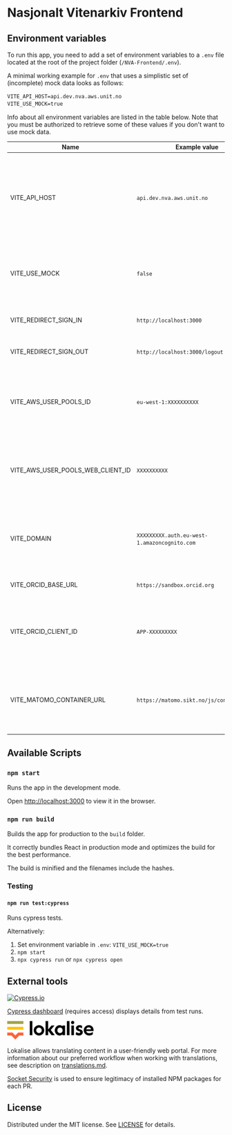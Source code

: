 # Nasjonalt Vitenarkiv Frontend

## Environment variables

To run this app, you need to add a set of environment variables to a `.env` file located at the root of the project folder (`/NVA-Frontend/.env`).

A minimal working example for `.env` that uses a simplistic set of (incomplete) mock data looks as follows:

```markdown
VITE_API_HOST=api.dev.nva.aws.unit.no
VITE_USE_MOCK=true
```

Info about all environment variables are listed in the table below. Note that you must be authorized to retrieve some of these values if you don't want to use mock data.

| Name                              | Example value                                | Description                                                                                                    |
| --------------------------------- | -------------------------------------------- | -------------------------------------------------------------------------------------------------------------- |
| VITE_API_HOST                     | `api.dev.nva.aws.unit.no`                    | Required. Base URL to the API. Value can be found by logging in to the `FRONTEND PROD` account in AWS Amplify. |
| VITE_USE_MOCK                     | `false`                                      | Whether to use local mock data or not. If `true`, no more variables are needed.                                |
| VITE_REDIRECT_SIGN_IN             | `http://localhost:3000`                      | Callback URI for successfull login.                                                                            |
| VITE_REDIRECT_SIGN_OUT            | `http://localhost:3000/logout`               | Callback URI for successfull logout.                                                                           |
| VITE_AWS_USER_POOLS_ID            | `eu-west-1:XXXXXXXXXX`                       | Value can be found by logging in to the `FRONTEND PROD` account in AWS Amplify.                                |
| VITE_AWS_USER_POOLS_WEB_CLIENT_ID | `XXXXXXXXXX`                                 | Value can be found by logging in to the `FRONTEND PROD` account in AWS Amplify.                                |
| VITE_DOMAIN                       | `XXXXXXXXX.auth.eu-west-1.amazoncognito.com` | Value can be found by logging in to the `FRONTEND PROD` account in AWS Amplify.                                |
| VITE_ORCID_BASE_URL               | `https://sandbox.orcid.org`                  | Base URL to ORCID integration.                                                                                 |
| VITE_ORCID_CLIENT_ID              | `APP-XXXXXXXXX`                              | Value can be found by logging in to the `FRONTEND PROD` account in AWS Amplify.                                |
| VITE_MATOMO_CONTAINER_URL         | `https://matomo.sikt.no/js/container_XXX`    | Value can be found by logging in to the `FRONTEND PROD` account in AWS Amplify.                                |

## Available Scripts

### `npm start`

Runs the app in the development mode.

Open [http://localhost:3000](http://localhost:3000) to view it in the browser.

### `npm run build`

Builds the app for production to the `build` folder.

It correctly bundles React in production mode and optimizes the build for the best performance.

The build is minified and the filenames include the hashes.

### Testing

#### `npm run test:cypress`

Runs cypress tests.

Alternatively:

1. Set environment variable in `.env`: `VITE_USE_MOCK=true`
2. `npm start`
3. `npx cypress run` or `npx cypress open`

## External tools

[![Cypress.io](https://img.shields.io/badge/tested%20with-Cypress-04C38E.svg)](https://www.cypress.io/)

[Cypress dashboard](https://dashboard.cypress.io/projects/kigtb6) (requires access) displays details from test runs.

<a title="Lokalise: accelerate localization from code to delivery" href="https://lokalise.com/"><img src="src/resources/images/lokalise_logo.svg?raw=true" alt="Lokalise logo" width="200px"></a><br>

Lokalise allows translating content in a user-friendly web portal. For more information about our preferred workflow when working with translations, see description on [translations.md](documentation/translations/translations.md).

[Socket Security](https://socket.dev/) is used to ensure legitimacy of installed NPM packages for each PR.

## License

Distributed under the MIT license. See [LICENSE](LICENSE) for details.
